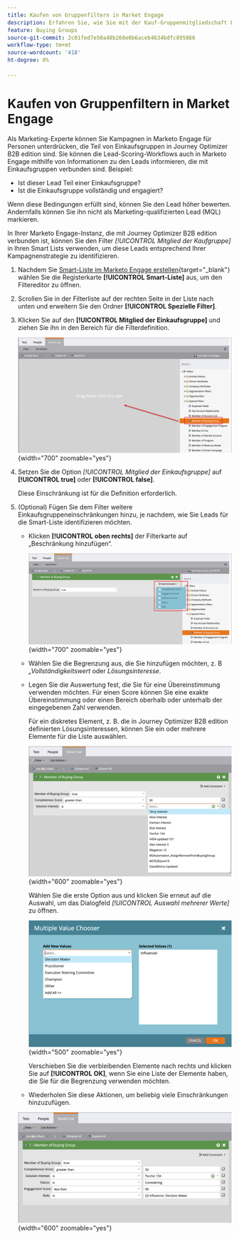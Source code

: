 ```yaml
---
title: Kaufen von Gruppenfiltern in Market Engage
description: Erfahren Sie, wie Sie mit der Kauf-Gruppenmitgliedschaft Filter in Marketo Engage-Smart-Listen definieren können.
feature: Buying Groups
source-git-commit: 2c01fed7e50a48b268e0b6aceb4634bdfc895866
workflow-type: tm+mt
source-wordcount: '418'
ht-degree: 0%

---
```


# Kaufen von Gruppenfiltern in Market Engage

Als Marketing-Experte können Sie Kampagnen in Marketo Engage für Personen unterdrücken, die Teil von Einkaufsgruppen in Journey Optimizer B2B edition sind. Sie können die Lead-Scoring-Workflows auch in Marketo Engage mithilfe von Informationen zu den Leads informieren, die mit Einkaufsgruppen verbunden sind. Beispiel:

* Ist dieser Lead Teil einer Einkaufsgruppe?
* Ist die Einkaufsgruppe vollständig und engagiert?

Wenn diese Bedingungen erfüllt sind, können Sie den Lead höher bewerten. Andernfalls können Sie ihn nicht als Marketing-qualifizierten Lead (MQL) markieren.

In Ihrer Marketo Engage-Instanz, die mit Journey Optimizer B2B edition verbunden ist, können Sie den Filter _[!UICONTROL Mitglied der Kaufgruppe]_ in Ihren Smart Lists verwenden, um diese Leads entsprechend Ihrer Kampagnenstrategie zu identifizieren.

1. Nachdem Sie [Smart-Liste im Marketo Engage erstellen](https://experienceleague.adobe.com/de/docs/marketo/using/product-docs/core-marketo-concepts/smart-lists-and-static-lists/creating-a-smart-list/create-a-smart-list){target="_blank"} wählen Sie die Registerkarte **[!UICONTROL Smart-Liste]** aus, um den Filtereditor zu öffnen.

1. Scrollen Sie in der Filterliste auf der rechten Seite in der Liste nach unten und erweitern Sie den Ordner **[!UICONTROL Spezielle Filter]**.

1. Klicken Sie auf den **[!UICONTROL Mitglied der Einkaufsgruppe]** und ziehen Sie ihn in den Bereich für die Filterdefinition.

   ![Fügen Sie den Filter Mitglied der Einkaufsgruppe zur Smart List hinzu](./assets/me-member-of-buying-group-filter-add.png){width="700" zoomable="yes"}

1. Setzen Sie die Option _[!UICONTROL Mitglied der Einkaufsgruppe]_ auf **[!UICONTROL true]** oder **[!UICONTROL false]**.

   Diese Einschränkung ist für die Definition erforderlich.

1. (Optional) Fügen Sie dem Filter weitere Einkaufsgruppeneinschränkungen hinzu, je nachdem, wie Sie Leads für die Smart-Liste identifizieren möchten.

   * Klicken **[!UICONTROL oben rechts]** der Filterkarte auf „Beschränkung hinzufügen“.

     ![Andere Einschränkung auswählen](./assets/me-member-of-buying-group-filter-add-constraint.png){width="700" zoomable="yes"}

   * Wählen Sie die Begrenzung aus, die Sie hinzufügen möchten, z. B _„Vollständigkeitswert_ oder _Lösungsinteresse_.

   * Legen Sie die Auswertung fest, die Sie für eine Übereinstimmung verwenden möchten. Für einen Score können Sie eine exakte Übereinstimmung oder einen Bereich oberhalb oder unterhalb der eingegebenen Zahl verwenden.

     Für ein diskretes Element, z. B. die in Journey Optimizer B2B edition definierten Lösungsinteressen, können Sie ein oder mehrere Elemente für die Liste auswählen.

     ![Wählen Sie einen Wert für die Einschränkung aus der Liste aus](./assets/me-member-of-buying-group-filter-constraint-list.png){width="600" zoomable="yes"}

     Wählen Sie die erste Option aus und klicken Sie erneut auf die Auswahl, um das Dialogfeld _[!UICONTROL Auswahl mehrerer Werte]_ zu öffnen.

     ![Wählen Sie mehrere Werte für die Begrenzung aus](./assets/me-member-of-buying-group-filter-constraint-multiple-value.png){width="500" zoomable="yes"}

     Verschieben Sie die verbleibenden Elemente nach rechts und klicken Sie auf **[!UICONTROL OK]**, wenn Sie eine Liste der Elemente haben, die Sie für die Begrenzung verwenden möchten.

   * Wiederholen Sie diese Aktionen, um beliebig viele Einschränkungen hinzuzufügen.

   ![Mitglied des Käufergruppenfilters mit mehreren Einschränkungen](./assets/me-member-of-buying-group-filter-constraints-complete.png){width="600" zoomable="yes"}
